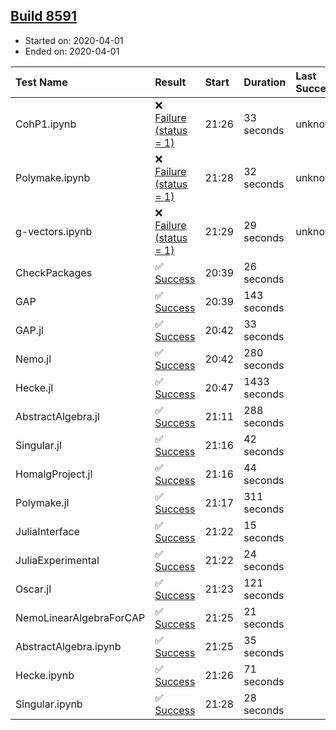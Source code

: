 ## [Build 8591](https://oscarci.mathematik.uni-kl.de/job/oscar/8591/)

* Started on: 2020-04-01
* Ended on: 2020-04-01

| Test Name    | Result | Start | Duration | Last Success | First Failure |
|:-------------|:-------|:------|:---------|:-------------|:--------------|
| CohP1.ipynb | ❌ [Failure (status = 1)](https://oscarci.mathematik.uni-kl.de/job/oscar/8591/artifact/logs/build-8591/CohP1.ipynb.log) | 21:26 | 33 seconds | unknown | unknown |
| Polymake.ipynb | ❌ [Failure (status = 1)](https://oscarci.mathematik.uni-kl.de/job/oscar/8591/artifact/logs/build-8591/Polymake.ipynb.log) | 21:28 | 32 seconds | unknown | unknown |
| g-vectors.ipynb | ❌ [Failure (status = 1)](https://oscarci.mathematik.uni-kl.de/job/oscar/8591/artifact/logs/build-8591/g-vectors.ipynb.log) | 21:29 | 29 seconds | unknown | unknown |
| CheckPackages | ✅ [Success](https://oscarci.mathematik.uni-kl.de/job/oscar/8591/artifact/logs/build-8591/CheckPackages.log) | 20:39 | 26 seconds |  |  |
| GAP | ✅ [Success](https://oscarci.mathematik.uni-kl.de/job/oscar/8591/artifact/logs/build-8591/GAP.log) | 20:39 | 143 seconds |  |  |
| GAP.jl | ✅ [Success](https://oscarci.mathematik.uni-kl.de/job/oscar/8591/artifact/logs/build-8591/GAP.jl.log) | 20:42 | 33 seconds |  |  |
| Nemo.jl | ✅ [Success](https://oscarci.mathematik.uni-kl.de/job/oscar/8591/artifact/logs/build-8591/Nemo.jl.log) | 20:42 | 280 seconds |  |  |
| Hecke.jl | ✅ [Success](https://oscarci.mathematik.uni-kl.de/job/oscar/8591/artifact/logs/build-8591/Hecke.jl.log) | 20:47 | 1433 seconds |  |  |
| AbstractAlgebra.jl | ✅ [Success](https://oscarci.mathematik.uni-kl.de/job/oscar/8591/artifact/logs/build-8591/AbstractAlgebra.jl.log) | 21:11 | 288 seconds |  |  |
| Singular.jl | ✅ [Success](https://oscarci.mathematik.uni-kl.de/job/oscar/8591/artifact/logs/build-8591/Singular.jl.log) | 21:16 | 42 seconds |  |  |
| HomalgProject.jl | ✅ [Success](https://oscarci.mathematik.uni-kl.de/job/oscar/8591/artifact/logs/build-8591/HomalgProject.jl.log) | 21:16 | 44 seconds |  |  |
| Polymake.jl | ✅ [Success](https://oscarci.mathematik.uni-kl.de/job/oscar/8591/artifact/logs/build-8591/Polymake.jl.log) | 21:17 | 311 seconds |  |  |
| JuliaInterface | ✅ [Success](https://oscarci.mathematik.uni-kl.de/job/oscar/8591/artifact/logs/build-8591/JuliaInterface.log) | 21:22 | 15 seconds |  |  |
| JuliaExperimental | ✅ [Success](https://oscarci.mathematik.uni-kl.de/job/oscar/8591/artifact/logs/build-8591/JuliaExperimental.log) | 21:22 | 24 seconds |  |  |
| Oscar.jl | ✅ [Success](https://oscarci.mathematik.uni-kl.de/job/oscar/8591/artifact/logs/build-8591/Oscar.jl.log) | 21:23 | 121 seconds |  |  |
| NemoLinearAlgebraForCAP | ✅ [Success](https://oscarci.mathematik.uni-kl.de/job/oscar/8591/artifact/logs/build-8591/NemoLinearAlgebraForCAP.log) | 21:25 | 21 seconds |  |  |
| AbstractAlgebra.ipynb | ✅ [Success](https://oscarci.mathematik.uni-kl.de/job/oscar/8591/artifact/logs/build-8591/AbstractAlgebra.ipynb.log) | 21:25 | 35 seconds |  |  |
| Hecke.ipynb | ✅ [Success](https://oscarci.mathematik.uni-kl.de/job/oscar/8591/artifact/logs/build-8591/Hecke.ipynb.log) | 21:26 | 71 seconds |  |  |
| Singular.ipynb | ✅ [Success](https://oscarci.mathematik.uni-kl.de/job/oscar/8591/artifact/logs/build-8591/Singular.ipynb.log) | 21:28 | 28 seconds |  |  |
